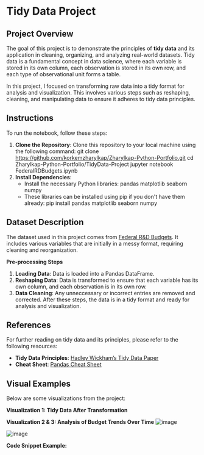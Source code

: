 # Tidy Data Project

## Project Overview

The goal of this project is to demonstrate the principles of **tidy data** and its application in cleaning, organizing, and analyzing real-world datasets. Tidy data is a fundamental concept in data science, where each variable is stored in its own column, each observation is stored in its own row, and each type of observational unit forms a table.

In this project, I focused on transforming raw data into a tidy format for analysis and visualization. This involves various steps such as reshaping, cleaning, and manipulating data to ensure it adheres to tidy data principles.

## Instructions

To run the notebook, follow these steps:

1. **Clone the Repository**:
   Clone this repository to your local machine using the following command:
   git clone https://github.com/korkemzharylkap/Zharylkap-Python-Portfolio.git
   cd Zharylkap-Python-Portfolio/TidyData-Project
   jupyter notebook FederalRDBudgets.ipynb
2. **Install Dependencies**:
   - Install the necessary Python libraries:
   pandas
   matplotlib
   seaborn
   numpy
   - These libraries can be installed using pip if you don't have them already:
     pip install pandas matplotlib seaborn numpy

## Dataset Description
The dataset used in this project comes from [Federal R&D Budgets](https://github.com/rfordatascience/tidytuesday/tree/main/data/2019/2019-02-12). It includes various variables that are initially in a messy format, requiring cleaning and reorganization.

**Pre-processing Steps**
1. **Loading Data**: Data is loaded into a Pandas DataFrame.
2. **Reshaping Data**: Data is transformed to ensure that each variable has its own column, and each observation is in its own row.
3. **Data Cleaning**: Any unneccessary or incorrect entries are removed and corrected.
After these steps, the data is in a tidy format and ready for analysis and visualization.

## References
For further reading on tidy data and its principles, please refer to the following resources:

- **Tidy Data Principles**: [Hadley Wickham’s Tidy Data Paper](https://vita.had.co.nz/papers/tidy-data.pdf)
- **Cheat Sheet**: [Pandas Cheat Sheet](https://pandas.pydata.org/Pandas_Cheat_Sheet.pdf)

## Visual Examples
Below are some visualizations from the project:

**Visualization 1: Tidy Data After Transformation**



**Visualization 2 & 3: Analysis of Budget Trends Over Time**
![image](https://github.com/user-attachments/assets/1012ab23-34ed-49d5-a842-02dc5e9128c3)

![image](https://github.com/user-attachments/assets/ced8d6e9-2564-4af4-bfda-4058591f7ca6)


**Code Snippet Example:**
